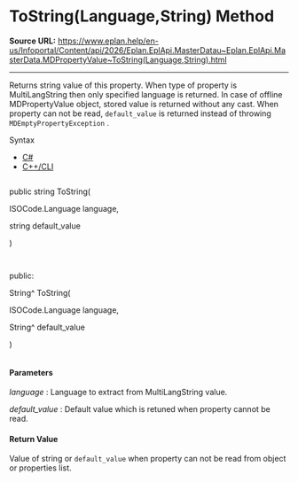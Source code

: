 # ToString(Language,String) Method

**Source URL:** https://www.eplan.help/en-us/Infoportal/Content/api/2026/Eplan.EplApi.MasterDatau~Eplan.EplApi.MasterData.MDPropertyValue~ToString(Language,String).html

---

Returns string value of this property. When type of property is MultiLangString then only specified language is returned. In case of offline MDPropertyValue object, stored value is returned without any cast. When property can not be read, `default_value` is returned instead of throwing `MDEmptyPropertyException` .

Syntax

- [C#](#i-syntax-CS)
- [C++/CLI](#i-syntax-CPP2005)

```
```
public string ToString( 

   ISOCode.Language language,

   string default_value

)
```
```

```
```
public:

String^ ToString( 

   ISOCode.Language language,

   String^ default_value

)
```
```

#### Parameters

*language*
:   Language to extract from MultiLangString value.

*default\_value*
:   Default value which is retuned when property cannot be read.

#### Return Value

Value of string or `default_value` when property can not be read from object or properties list.

